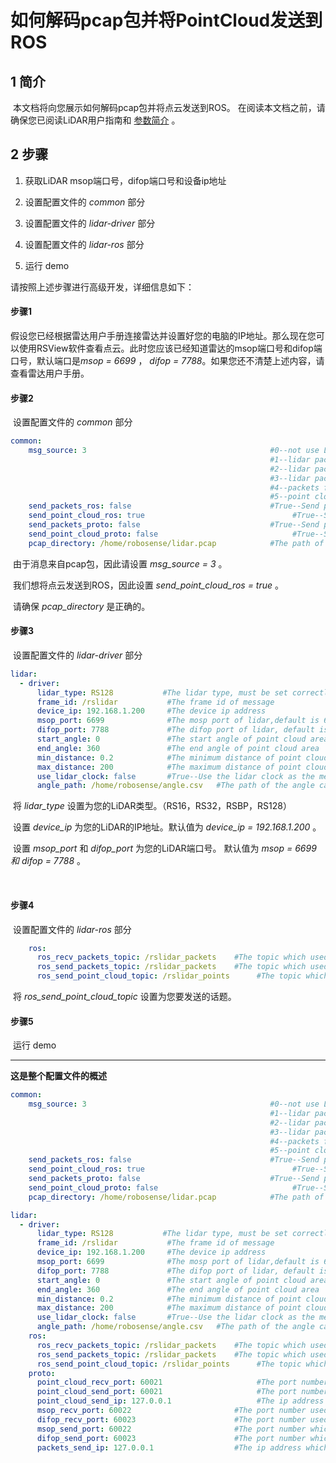 # 如何解码pcap包并将PointCloud发送到ROS



## 1 简介

​	本文档将向您展示如何解码pcap包并将点云发送到ROS。 在阅读本文档之前，请确保您已阅读LiDAR用户指南和 [参数简介](doc/intro/parameter_intro.md) 。



## 2 步骤

1. 获取LiDAR msop端口号，difop端口号和设备ip地址 

2. 设置配置文件的 *common* 部分

3. 设置配置文件的 *lidar-driver* 部分

4. 设置配置文件的 *lidar-ros* 部分

5. 运行 demo



请按照上述步骤进行高级开发，详细信息如下：



#### 步骤1

​		假设您已经根据雷达用户手册连接雷达并设置好您的电脑的IP地址。那么现在您可以使用RSView软件查看点云。此时您应该已经知道雷达的msop端口号和difop端口号，默认端口是*msop = 6699* ， *difop = 7788*。如果您还不清楚上述内容，请查看雷达用户手册。



#### 步骤2

​	设置配置文件的 *common* 部分

```yaml
common:
    msg_source: 3                                         #0--not use Lidar
                                                          #1--lidar packet message come from online lidar
                                                          #2--lidar packet message come from ROS
                                                          #3--lidar packet message come from Pcap bag
                                                          #4--packets from Protobuf-UDP
                                                          #5--point cloud from Protobuf-UDP
    send_packets_ros: false                               #True--Send packet through ROS(Used to record packet)
    send_point_cloud_ros: true                                 #True--Send point cloud through ROS
    send_packets_proto: false                             #True--Send packets through Protobuf-UDP
    send_point_cloud_proto: false                              #True--Send point cloud through Protobuf-UDP
    pcap_directory: /home/robosense/lidar.pcap            #The path of pcap file
```

​	由于消息来自pcap包，因此请设置 *msg_source = 3* 。

​    我们想将点云发送到ROS，因此设置 *send_point_cloud_ros = true* 。 

​    请确保 *pcap_directory* 是正确的。



#### 步骤3

​	设置配置文件的 *lidar-driver* 部分

```yaml
lidar:
  - driver:
      lidar_type: RS128           #The lidar type, must be set correctly
      frame_id: /rslidar           #The frame id of message
      device_ip: 192.168.1.200     #The device ip address
      msop_port: 6699              #The mosp port of lidar,default is 6699
      difop_port: 7788             #The difop port of lidar, default is 7788
      start_angle: 0               #The start angle of point cloud area
      end_angle: 360               #The end angle of point cloud area
      min_distance: 0.2            #The minimum distance of point cloud area
      max_distance: 200            #The maximum distance of point cloud area
      use_lidar_clock: false       #True--Use the lidar clock as the message timestamp;False-- Use the system clock as the time stamp  
      angle_path: /home/robosense/angle.csv   #The path of the angle calibration file. For latest version lidars, there is no need to use this file.
```

​	将 *lidar_type* 设置为您的LiDAR类型。（RS16，RS32，RSBP，RS128）

​    设置 *device_ip* 为您的LiDAR的IP地址。默认值为 *device_ip = 192.168.1.200* 。

​	设置 *msop_port* 和 *difop_port* 为您的LiDAR端口号。 默认值为 *msop = 6699 和 difop = 7788* 。

​	

#### 步骤4

​	设置配置文件的  *lidar-ros*  部分

```yaml
    ros:
      ros_recv_packets_topic: /rslidar_packets    #The topic which used to reveice lidar packets from ROS
      ros_send_packets_topic: /rslidar_packets    #The topic which used to send lidar packets through ROS
      ros_send_point_cloud_topic: /rslidar_points      #The topic which used to send point cloud through ROS
```

​	将 *ros_send_point_cloud_topic* 设置为您要发送的话题。 



#### 步骤5

​	运行 demo



---



**这是整个配置文件的概述**

```yaml
common:
    msg_source: 3                                         #0--not use Lidar
                                                          #1--lidar packet message come from online lidar
                                                          #2--lidar packet message come from ROS
                                                          #3--lidar packet message come from Pcap bag
                                                          #4--packets from Protobuf-UDP
                                                          #5--point cloud from Protobuf-UDP
    send_packets_ros: false                               #True--Send packet through ROS(Used to record packet)
    send_point_cloud_ros: true                                 #True--Send point cloud through ROS
    send_packets_proto: false                             #True--Send packets through Protobuf-UDP
    send_point_cloud_proto: false                              #True--Send point cloud through Protobuf-UDP
    pcap_directory: /home/robosense/lidar.pcap            #The path of pcap file

lidar:
  - driver:
      lidar_type: RS128           #The lidar type, must be set correctly
      frame_id: /rslidar           #The frame id of message
      device_ip: 192.168.1.200     #The device ip address
      msop_port: 6699              #The mosp port of lidar,default is 6699
      difop_port: 7788             #The difop port of lidar, default is 7788
      start_angle: 0               #The start angle of point cloud area
      end_angle: 360               #The end angle of point cloud area
      min_distance: 0.2            #The minimum distance of point cloud area
      max_distance: 200            #The maximum distance of point cloud area
      use_lidar_clock: false       #True--Use the lidar clock as the message timestamp;False-- Use the system clock as the time stamp  
      angle_path: /home/robosense/angle.csv   #The path of the angle calibration file. For latest version lidars, there is no need to use this file.
    ros:
      ros_recv_packets_topic: /rslidar_packets    #The topic which used to reveice lidar packets from ROS
      ros_send_packets_topic: /rslidar_packets    #The topic which used to send lidar packets through ROS
      ros_send_point_cloud_topic: /rslidar_points      #The topic which used to send point cloud through ROS
    proto:
      point_cloud_recv_port: 60021                     #The port number used for receiving point cloud 
      point_cloud_send_port: 60021                     #The port number which the point cloud will be send to
      point_cloud_send_ip: 127.0.0.1                   #The ip address which the point cloud will be send to 
      msop_recv_port: 60022                       #The port number used for receiving lidar msop packets
      difop_recv_port: 60023                      #The port number used for receiving lidar difop packets
      msop_send_port: 60022                       #The port number which the msop packets will be send to 
      difop_send_port: 60023                      #The port number which the difop packets will be send to 
      packets_send_ip: 127.0.0.1                  #The ip address which the lidar packets will be send to
```







 
